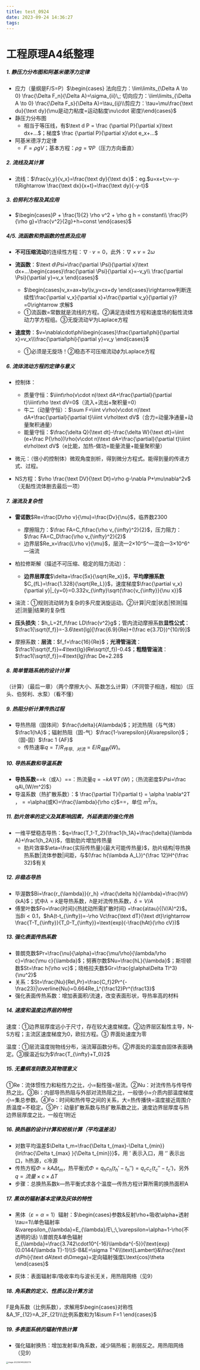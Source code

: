 ```yaml
---
title: test_0924
date: 2023-09-24 14:36:27
tags:
---
```

# 工程原理A4纸整理

##### 1. 静压力分布图和阿基米德浮力定律

* 应力（量纲是F/S=P）$\begin{cases} 法向应力：\lim\limits_{\Delta A \to 0} \frac{\Delta F_n}{\Delta A}=\sigma_{ii}\,;
  切向应力：\lim\limits_{\Delta A \to 0} \frac{\Delta F_s}{\Delta A}=\tau_{ij}\\剪应力：\tau=\mu\frac{\text du}{\text dy}(\mu是动力粘度=运动黏度\nu\cdot 密度)\end{cases}$
* 静压力分布图
  * 相当于等压线，有$\text d P = \frac {\partial P}{\partial x}\text dx+...$；梯度$ \frac {\partial P}{\partial x}\dot e_x+...$
* 阿基米德浮力定律
  * $F = \rho gV$；基本方程：$\rho g=\nabla P$（压力方向垂直）

##### 2. 流线及其计算

* 流线：$\frac{v_y}{v_x}=\frac{\text dy}{\text dx}$：eg.$u=x+t;v=-y-t\Rightarrow \frac{\text dx}{x+t}=\frac{\text dy}{-y-t}$

##### 3. 伯努利方程及其应用

* $\begin{cases}P + \frac{1}{2} \rho v^2 + \rho g h = constant\\ \frac{P}{\rho g}+\frac{v^2}{2g}+h=const  \end{cases}$

##### 4/5. 流函数和势函数的性质及应用

* **不可压缩流动**的连续性方程：$\nabla\cdot v=0$，此外：$\nabla\times v=2\omega$

* **流函数**：$\text d\Psi=\frac{\partial \Psi}{\partial x}\text dx+...\begin{cases}\frac{\partial \Psi}{\partial x}=-v_y\\ \frac{\partial \Psi}{\partial y}=v_x \end{cases}$
  * $\begin{cases}v_x=ax+by\\v_y=cx+dy \end{cases}\rightarrow判断连续性\frac{\partial v_x}{\partial x}+\frac{\partial v_y}{\partial y}?=0\rightarrow 求解$
  * ①流函数=常数就是流线的方程。②满足连续性方程和速度场的黏性流体动力学方程组。③无旋流动$\Psi$为Laplace方程

* **速度势**：$v=\nabla\cdot\phi\begin{cases}\frac{\partial\phi}{\partial x}=v_x\\\frac{\partial\phi}{\partial y}=v_y  \end{cases}$
  * ①必须是无旋场！②稳态不可压缩流动$\phi$为Laplace方程

##### 6. 流体流动方程的定律与意义

* 控制体：
  * 质量守恒：$\iint\rho(v\cdot n)\text dA+\frac{\partial}{\partial t}\iiint\rho \text dV=0$（流入+流出+聚积量=0）
  * 牛二（动量守恒）：$\sum F=\iint v\rho(v\cdot n)\text dA+\frac{\partial}{\partial t}\iiint v\rho\text dV$（合力=动量净通量+动量聚积通量）
  * 能量守恒：$\frac{\delta Q}{\text dt}-\frac{\delta W}{\text dt}=\iint (e+\frac P{\rho})\rho(v\cdot n)\text dA+\frac{\partial}{\partial t}\iiint e\rho\text dV$（e比能，加热-做功=能量流量+能量聚积量）

* 微元：（很小的控制体）微观角度剖析，得到微分方程式。能得到量的传递方式、过程。

* NS方程：$\rho \frac{\text DV}{\text Dt}=\rho g-\nabla P+\mu\nabla^2v$（无黏性流体删去最后一项）

##### 7. 湍流及复杂性

* **雷诺数**$Re=\frac{D\rho v}{\mu}=\frac{Dv}{\nu}$，临界数2300
  * 摩擦阻力：$\frac FA=C_f\frac{\rho v_{\infty}^2}{2}$，压力阻力：$\frac FA=C_D\frac{\rho v_{\infty}^2}{2}$
  * 边界层$Re_x=\frac{L\rho v}{\mu}$，层流—2×10^5^—混合—3×10^6^—湍流
* 柏拉修斯解（描述不可压缩、稳定的阻力流动）：
  * **边界层厚度**$\delta=\frac{5x}{\sqrt{Re_x}}$，**平均摩擦系数**$C_{fL}=\frac{1.328}{\sqrt{Re_L}}$，速度梯度$\frac{\partial v_x}{\partial y}|_{y=0}=0.332v_{\infty}\sqrt{\frac{v_{\infty}}{\nu x}}$

* 湍流：①规则流动转为复杂的多尺度涡旋运动。②计算|尺度|状态|预测|描述|测量|结果的复杂性
* **压头损失**：$h_L=2f_f\frac LD\frac{v^2}g$；管内流动摩擦系数**显性公式**：$\frac1{\sqrt{f_f}}=-3.6\text{lg}[\frac{6.9}{Re}+(\frac e{3.7D})^{10/9}]$
* 摩擦系数：**层流**：$f_f=\frac{16}{Re}$；**光滑管湍流**：$\frac1{\sqrt{f_f}}=4\text{lg}(Re\sqrt{f_f})-0.4$；**粗糙管湍流**：$\frac1{\sqrt{f_f}}=4\text{lg}\frac De+2.28$

##### 8. 简单管路系统的设计计算

（计算）（最后一章）（两个摩擦大小、系数怎么计算）（不同管子相连，相加）（压头、伯努利、水泵）（看不懂）

##### 9. 热阻分析计算传热过程

* 导热热阻（固体间）$\frac{\delta}{A\lambda}$；对流热阻（与气体）$\frac1{hA}$；辐射热阻（固-气）$\frac{1-\varepsilon}{A\varepsilon}$；（固-固）$\frac 1 {AF}$
  * 传热速率$q=T/R_{传导、对流}=E/R_{辐射}(W)$。

##### 10. 导热系数和导温系数

* **导热系数**==k（或λ）==：热流量$q=-kA\,\nabla T\,(W)$；（热流密度$\Psi=\frac qA\,(W/m^2)$）
* 导温系数（热扩散系数）：$ \frac{\partial T}{\partial t} = \alpha \nabla^2T $，==$\alpha(或K)=\frac{\lambda}{\rho c}$==，单位 $m^2/s$。

##### 11. 肋片效率的定义及其影响因素，外延表面的强化传热

* 一维平壁稳态导热：$q=\frac{T_1-T_2}{\frac1{h_1A}+\frac{\delta}{\lambda A}+\frac1{h_2A}}$，借助肋片增加传热量
  * 肋片效率$\eta=\frac{实际传热量}{最大可能传热量}$，肋片结构|导热换热系数|流体参数|间距，与$(\frac h{\lambda A_L})^{\frac 12}H^{\frac 32}$有关

##### 12. 非稳态导热

* 毕渥数$Bi=\frac{r_{\lambda}}{r_h} =\frac{\delta h}{\lambda}=\frac{hV}{kA}$；式中$\lambda=k$是导热系数，$h$是对流传热系数，$\delta=V/A$
* 傅里叶数$Fo=\frac{时间}{热扰动所需扩散时间} =\frac{a\tau}{(V/A)^2}$。当$Bi<0.1$，$hA(t-t_{\infty})=-\rho Vc\frac{\text dT}{\text dt}\rightarrow \frac{T-T_{\infty}}{T_0-T_{\infty}}=\text{exp}(-\frac{hAt}{\rho cV})$

##### 13. 强化表面传热系数

* 普朗克数$Pr=\frac{\nu}{\alpha}=\frac{\mu/\rho}{\lambda/\rho c}=\frac{\mu c}{\lambda}$；努赛尔数$Nu=\frac{hL}{\lambda}$；斯坦顿数$St=\frac h{\rho vc}$；晓格拉夫数$Gr=\frac{g\alpha\Delta Tl^3}{\nu^2}$
* 关系：$St=\frac{Nu}{Re\,Pr}=\frac{C_f}2Pr^{-\frac23}|\overline{Nu}=0.664Re_L^{\frac12}Pr^{\frac13}$
* 强化表面传热系数：增加表面积/流速，改变表面形状，导热率高的材料

##### 14. 速度和温度边界层的特性

速度：①边界层厚度远小于尺寸，存在较大速度梯度。②边界层区黏性主导，N-S方程；主流区速度梯度为0，欧拉方程。③ 界面处速度为零

温度：①层流温度抛物线分布，湍流幂函数分布。②界面处的温度由固体表面确定。③膜温近似为$\frac{T_{\infty}+T_0}2$

##### 15. 无量纲准则数及其物理意义

①Re：流体惯性力和粘性力之比，小=黏性强=层流。②Nu：对流传热与传导传热之比。③Bi：内部导热热阻与外部对流热阻之比，一般很小=介质内部温度梯度小=集总参数。④Fo：时间和热传导之间的关系，大=热传播快=温度接近周围介质温度=不稳定。⑤Pr：动量扩散系数与热扩散系数之比，速度边界层厚度与热边界层厚度之比，一般在1附近

##### 16.  换热器的设计计算和校核计算（平均温差法）

* 对数平均温差$\Delta t_m=\frac{\Delta t_{max}-\Delta t_{min}}{ln\frac{\Delta t_{max} }{\Delta t_{min}}}$，用 ’ 表示入口，用 ‘’ 表示出口，h热源，c冷源
* 传热方程$\Phi=kA\Delta t_m$，热平衡式$\Phi=q_hc_h(t_h'-t_h'')=q_cc_c(t_c''-t_c')$，另外$q=流量\times c\times\Delta T$
* 步骤：总换热系数k—热平衡式求各个温度—传热方程计算所需的换热面积A

##### 17. 黑体的辐射基本定律及灰体的特性

* 黑体（$\varepsilon=\alpha=1$）辐射：$\begin{cases}参数&反射\rho+吸收\alpha+透射\tau=1\\单色辐射率&\varepsilon_{\lambda}=E_{\lambda}/E\,;\,\varepsilon=\alpha=1-\rho(不透明的话)  \\普朗克&单色辐射E_{\lambda}=\frac{3.742\cdot10^{-16}\lambda^{-5}}{\text{exp}(0.0144/\lambda T)-1}\\S-B&E=\sigma T^4\\\text{Lambert}&\frac{\text d\Phi}{\text dA\text d\Omega}=定向辐射强度L\text{cos}\theta  \end{cases}$

* 灰体：表面辐射率/吸收率均与波长无关，用热阻网络（见9）

##### 18. 角系数的定义、性质以及计算方法

F是角系数（比例系数），求解用$\begin{cases}对称性&A_1F_{12}=A_2F_{21}\\比例系数和为1&\sum F=1  \end{cases}$

##### 19. 多表面系统的辐射传热计算

* 强化辐射换热：增加发射率/角系数，减少隔热板；削弱反之。用热阻网络（见9）

<img src="C:\Users\Lenovo\AppData\Roaming\Typora\typora-user-images\image-20230614162850774.png" alt="image-20230614162850774" style="zoom:33%;" />